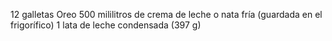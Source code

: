 12 galletas Oreo
 500 mililitros de crema de leche o nata fría (guardada en el frigorífico)
 1 lata de leche condensada (397 g)